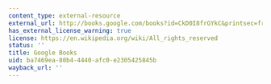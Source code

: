 ```yaml
---
content_type: external-resource
external_url: http://books.google.com/books?id=CkD0I8frGYkC&printsec=frontcover
has_external_license_warning: true
license: https://en.wikipedia.org/wiki/All_rights_reserved
status: ''
title: Google Books
uid: ba7469ea-80b4-4440-afc0-e2305425845b
wayback_url: ''
---
```

